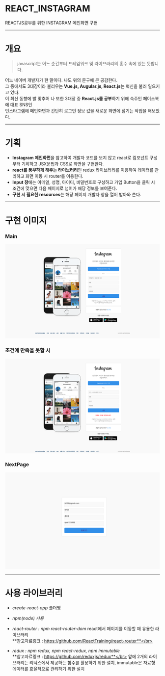 # REACT_INSTAGRAM
REACTJS공부를 위한 INSTAGRAM 메인화면 구현
***
# 개요
>javascript는 어느 순간부터 프레임워크 및 라이브러리의 홍수 속에 있는 듯합니다.

어느 네이버 개발자가 한 말이다. 나도 위의 문구에 큰 공감한다.</br>그 중에서도 3대장이라 불리우는 **Vue.js, Augular.js, React.js**는 혁신을 불러 일으키고 있다.</br>이 최신 동향에 발 맞추어 나 또한 3대장 중 **React.js를 공부**하기 위해 숙주인 페이스북에 대표 SNS인</br>인스타그램에 메인화면과 간단히 로그인 정보 값을 새로운 화면에 넘기는 작업을 해보았다.

***

# 기획

* **Instagram 메인화면**을 참고하여 개발자 코드를 보지 않고 react로 컴포넌트 구성부터 기획하고 JSX문법과 CSS로 화면을 구현한다.
* **react를 풍부하게 해주는 라이브러리**인 redux 라이브러리를 이용하여 데이터를 관리하고 화면 이동 시 router를 이용한다.
* **Input 창**에는 이메일, 성명, 아이디, 비밀번호로 구성하고 가입 Button을 클릭 시 조건에 맞으면 다음 페이지로 넘어가 해당 정보를 보여준다.
* **구현 시 필요한 resources**는 해당 페이지 개발자 창을 열어 받아와 쓴다.

***

# 구현 이미지

### Main </br>

![main](./images/main.png)

### 조건에 만족을 못할 시 </br>

![email](./images/email.png)

### NextPage </br>

![nextpage](./images/nextpage.png)

***

# 사용 라이브러리

* *create-react-app* 폴더명

* *npm(node) 사용*

* *react-router : npm react-router-dom* react에서 페이지를 이동할 때 유용한 라이브러리</br>
  **참고자료링크 : https://github.com/ReactTraining/react-router**</br>
* *redux : npm redux, npm react-redux, npm immutable*</br>
  **참고자료링크 : https://github.com/reduxjs/redux**</br>
  앞에 2개의 라이브러리는 리덕스에서 제공하는 함수를 활용하기 위한 설치, immutable은 자료형 데이터를 효율적으로 관리하기 위한 설치
